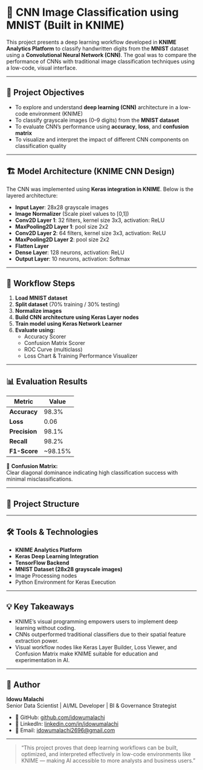 # 🧠 CNN Image Classification using MNIST (Built in KNIME)

This project presents a deep learning workflow developed in **KNIME Analytics Platform** to classify handwritten digits from the **MNIST** dataset using a **Convolutional Neural Network (CNN)**. The goal was to compare the performance of CNNs with traditional image classification techniques using a low-code, visual interface.

---

## 🎯 Project Objectives

- To explore and understand **deep learning (CNN)** architecture in a low-code environment (KNIME)
- To classify grayscale images (0–9 digits) from the **MNIST dataset**
- To evaluate CNN’s performance using **accuracy**, **loss**, and **confusion matrix**
- To visualize and interpret the impact of different CNN components on classification quality

---

## 🏗️ Model Architecture (KNIME CNN Design)

The CNN was implemented using **Keras integration in KNIME**. Below is the layered architecture:

- **Input Layer**: 28x28 grayscale images
- **Image Normalizer** (Scale pixel values to [0,1])
- **Conv2D Layer 1**: 32 filters, kernel size 3x3, activation: ReLU
- **MaxPooling2D Layer 1**: pool size 2x2
- **Conv2D Layer 2**: 64 filters, kernel size 3x3, activation: ReLU
- **MaxPooling2D Layer 2**: pool size 2x2
- **Flatten Layer**
- **Dense Layer**: 128 neurons, activation: ReLU
- **Output Layer**: 10 neurons, activation: Softmax

---

## 🔄 Workflow Steps

1. **Load MNIST dataset**
2. **Split dataset** (70% training / 30% testing)
3. **Normalize images**
4. **Build CNN architecture using Keras Layer nodes**
5. **Train model using Keras Network Learner**
6. **Evaluate using:**
   - Accuracy Scorer
   - Confusion Matrix Scorer
   - ROC Curve (multiclass)
   - Loss Chart & Training Performance Visualizer

---

## 📊 Evaluation Results

| Metric     | Value     |
|------------|-----------|
| **Accuracy**   | 98.3%     |
| **Loss**       | 0.06      |
| **Precision**  | 98.1%     |
| **Recall**     | 98.2%     |
| **F1-Score**   | ~98.15%   |

🧪 **Confusion Matrix:**  
Clear diagonal dominance indicating high classification success with minimal misclassifications.

---

## 📂 Project Structure


---

## 🛠️ Tools & Technologies

- **KNIME Analytics Platform**
- **Keras Deep Learning Integration**
- **TensorFlow Backend**
- **MNIST Dataset (28x28 grayscale images)**
- Image Processing nodes
- Python Environment for Keras Execution

---

## 💡 Key Takeaways

- KNIME’s visual programming empowers users to implement deep learning without coding.
- CNNs outperformed traditional classifiers due to their spatial feature extraction power.
- Visual workflow nodes like Keras Layer Builder, Loss Viewer, and Confusion Matrix make KNIME suitable for education and experimentation in AI.

---

## 👤 Author

**Idowu Malachi**  
Senior Data Scientist | AI/ML Developer | BI & Governance Strategist

- 🔗 GitHub: [github.com/idowumalachi](https://github.com/idowumalachi)
- 💼 LinkedIn: [linkedin.com/in/idowumalachi](https://linkedin.com/in/idowumalachi)
- 📧 Email: idowumalachi2696@gmail.com

---

> “This project proves that deep learning workflows can be built, optimized, and interpreted effectively in low-code environments like KNIME — making AI accessible to more analysts and business users.”
